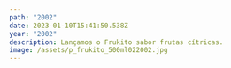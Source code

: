 ```yaml
---
path: "2002"
date: 2023-01-10T15:41:50.538Z
year: "2002"
description: Lançamos o Frukito sabor frutas cítricas.
image: /assets/p_frukito_500ml022002.jpg
---
```

